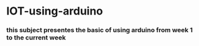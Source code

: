 # IOT-using-arduino
### this subject presentes the basic of using arduino from week 1 to the current week
